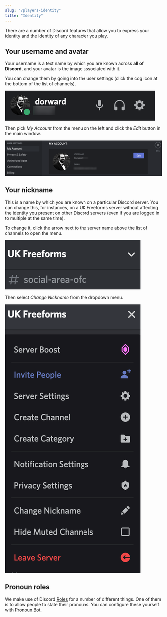 ```yaml
---
slug: "/players-identity"
title: "Identity"
---
```


There are a number of Discord features that allow you to express your identity
and the identity of any character you play.

## Your username and avatar

Your username is a text name by which you are known across **all of Discord**,
and your avatar is the image associated with it.

You can change them by going into the user settings (click the cog icon at the bottom
of the list of channels).

![Settings icon](../../images/settings-icon.png)

Then pick *My Account* from the menu on the left and click the *Edit* button in
the main window.

![My account](../../images/myaccount.png)

## Your nickname

This is a name by which you are known on a particular Discord server. You can
change this, for instances, on a UK Freeforms server without affecting the
identity you present on other Discord servers (even if you are logged in to
multiple at the same time).

To change it, click the arrow next to the server name above the list of channels
to open the menu.

![Server menu icon](../../images/servermenuicon.png)

Then select *Change Nickname* from the dropdown menu.

![Server menu open](../../images/servermenu.png)

## Pronoun roles

We make use of Discord [Roles](/roles) for a number of different things. One of
them is to allow people to state their pronouns. You can configure these
yourself with [Pronoun Bot](/bots-pronouns).
